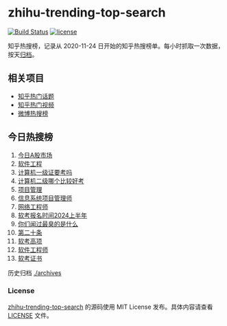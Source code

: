 # zhihu-trending-top-search

[![Build Status](https://github.com/justjavac/zhihu-trending-top-search/workflows/ci/badge.svg?branch=main)](https://github.com/justjavac/zhihu-trending-top-search/actions)
[![license](https://img.shields.io/github/license/justjavac/zhihu-trending-top-search)](https://github.com/justjavac/zhihu-trending-top-search/blob/main/LICENSE)

知乎热搜榜，记录从 2020-11-24
日开始的知乎热搜榜单。每小时抓取一次数据，按天[归档](./archives)。

## 相关项目

- [知乎热门话题](https://github.com/justjavac/zhihu-trending-hot-questions)
- [知乎热门视频](https://github.com/justjavac/zhihu-trending-hot-video)
- [微博热搜榜](https://github.com/justjavac/weibo-trending-hot-search)

## 今日热搜榜

<!-- BEGIN -->
<!-- 最后更新时间 Fri Feb 23 2024 22:03:24 GMT+0800 (China Standard Time) -->

1. [今日A股市场](https://www.zhihu.com/search?q=今日A股市场)
1. [软件工程](https://www.zhihu.com/search?q=软件工程)
1. [计算机一级证要考吗](https://www.zhihu.com/search?q=计算机一级证要考吗)
1. [计算机二级哪个比较好考](https://www.zhihu.com/search?q=计算机二级哪个比较好考)
1. [项目管理](https://www.zhihu.com/search?q=项目管理)
1. [信息系统项目管理师](https://www.zhihu.com/search?q=信息系统项目管理师)
1. [网络工程师](https://www.zhihu.com/search?q=网络工程师)
1. [软考报名时间2024上半年](https://www.zhihu.com/search?q=软考报名时间2024上半年)
1. [你们闻过最臭的是什么](https://www.zhihu.com/search?q=你们闻过最臭的是什么)
1. [第二十条](https://www.zhihu.com/search?q=第二十条)
1. [软考高项](https://www.zhihu.com/search?q=软考高项)
1. [软件工程师](https://www.zhihu.com/search?q=软件工程师)
1. [软考证书](https://www.zhihu.com/search?q=软考证书)

<!-- END -->

历史归档 [./archives](./archives)

### License

[zhihu-trending-top-search](https://github.com/justjavac/zhihu-trending-top-search)
的源码使用 MIT License 发布。具体内容请查看 [LICENSE](./LICENSE) 文件。
